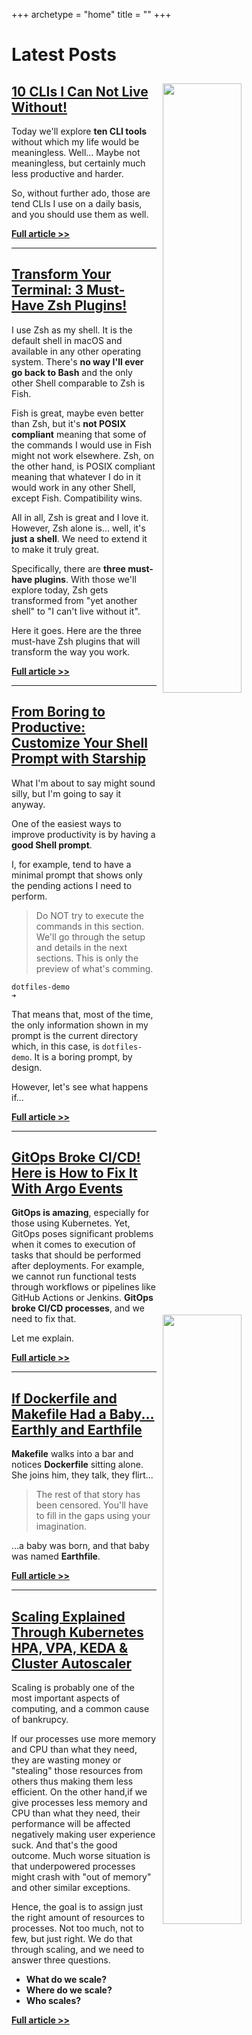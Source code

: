 +++
archetype = "home"
title = ""
+++

# Latest Posts

<img src="/terminal/why-i-can-not-live-without-these-10-clis/thumbnail.jpg" style="width:50%; float:right; padding: 10px">

## [10 CLIs I Can Not Live Without!](/terminal/why-i-can-not-live-without-these-10-clis)

Today we'll explore **ten CLI tools** without which my life would be meaningless. Well... Maybe not meaningless, but certainly much less productive and harder.

So, without further ado, those are tend CLIs I use on a daily basis, and you should use them as well.

**[Full article >>](/terminal/why-i-can-not-live-without-these-10-clis)**

---

<img src="/terminal/transform-your-terminal-3-must-have-zsh-plugins/thumbnail.jpg" style="width:50%; float:right; padding: 10px">

## [Transform Your Terminal: 3 Must-Have Zsh Plugins!](/terminal/transform-your-terminal-3-must-have-zsh-plugins)

I use Zsh as my shell. It is the default shell in macOS and available in any other operating system. There's **no way I'll ever go back to Bash** and the only other Shell comparable to Zsh is Fish.

Fish is great, maybe even better than Zsh, but it's **not POSIX compliant** meaning that some of the commands I would use in Fish might not work elsewhere. Zsh, on the other hand, is POSIX compliant meaning that whatever I do in it would work in any other Shell, except Fish. Compatibility wins.

All in all, Zsh is great and I love it. However, Zsh alone is... well, it's **just a shell**. We need to extend it to make it truly great.

Specifically, there are **three must-have plugins**. With those we'll explore today, Zsh gets transformed from "yet another shell" to "I can't live without it".

Here it goes. Here are the three must-have Zsh plugins that will transform the way you work.

**[Full article >>](/terminal/transform-your-terminal-3-must-have-zsh-plugins)**

---

<img src="/terminal/from-boring-to-productive-customize-your-shell-prompt-with-starship/thumbnail.jpg" style="width:50%; float:right; padding: 10px">

## [From Boring to Productive: Customize Your Shell Prompt with Starship](/terminal/from-boring-to-productive-customize-your-shell-prompt-with-starship)

What I'm about to say might sound silly, but I'm going to say it anyway.

One of the easiest ways to improve productivity is by having a **good Shell prompt**.

I, for example, tend to have a minimal prompt that shows only the pending actions I need to perform.

> Do NOT try to execute the commands in this section. We'll go through the setup and details in the next sections. This is only the preview of what's comming.

```
dotfiles-demo 
➜ 
```

That means that, most of the time, the only information shown in my prompt is the current directory which, in this case, is `dotfiles-demo`. It is a boring prompt, by design.

However, let's see what happens if...

**[Full article >>](/terminal/from-boring-to-productive-customize-your-shell-prompt-with-starship)**

---

<img src="/ci-cd/gitops-broke-ci-cd-here-is-how-to-fix-it-with-argo-events/thumbnail.jpg" style="width:50%; float:right; padding: 10px">

## [GitOps Broke CI/CD! Here is How to Fix It With Argo Events](/ci-cd/gitops-broke-ci-cd-here-is-how-to-fix-it-with-argo-events)

**GitOps is amazing**, especially for those using Kubernetes. Yet, GitOps poses significant problems when it comes to execution of tasks that should be performed after deployments. For example, we cannot run functional tests through workflows or pipelines like GitHub Actions or Jenkins. **GitOps broke CI/CD processes**, and we need to fix that.

Let me explain.

**[Full article >>](/ci-cd/gitops-broke-ci-cd-here-is-how-to-fix-it-with-argo-events)**

---

<img src="/ci-cd/if-dockerfile-and-makefile-had-a-baby-earthly-and-earthfile/thumbnail.png" style="width:50%; float:right; padding: 10px">

## [If Dockerfile and Makefile Had a Baby... Earthly and Earthfile](/ci-cd/if-dockerfile-and-makefile-had-a-baby-earthly-and-earthfile)

**Makefile** walks into a bar and notices **Dockerfile** sitting alone. She joins him, they talk, they flirt...

> The rest of that story has been censored. You'll have to fill in the gaps using your imagination.

...a baby was born, and that baby was named **Earthfile**.

**[Full article >>](/ci-cd/if-dockerfile-and-makefile-had-a-baby-earthly-and-earthfile)**

---

<img src="/kubernetes/scaling-explained-through-kubernetes-hpa-vpa-keda--cluster-autoscaler/thumbnail.png" style="width:50%; float:right; padding: 10px">

## [Scaling Explained Through Kubernetes HPA, VPA, KEDA & Cluster Autoscaler](/kubernetes/scaling-explained-through-kubernetes-hpa-vpa-keda--cluster-autoscaler)

Scaling is probably one of the most important aspects of computing, and a common cause of bankrupcy.

If our processes use more memory and CPU than what they need, they are wasting money or "stealing" those resources from others thus making them less efficient. On the other hand,if we give processes less memory and CPU than what they need, their performance will be affected negatively making user experience suck. And that's the good outcome. Much worse situation is that underpowered processes might crash with "out of memory" and other similar exceptions.

Hence, the goal is to assign just the right amount of resources to processes. Not too much, not to few, but just right. We do that through scaling, and we need to answer three questions.

* **What do we scale?**
* **Where do we scale?**
* **Who scales?**

**[Full article >>](/kubernetes/scaling-explained-through-kubernetes-hpa-vpa-keda--cluster-autoscaler)**
